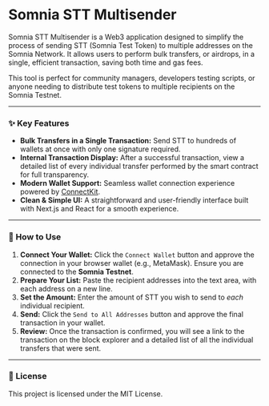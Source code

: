 # Somnia STT Multisender

Somnia STT Multisender is a Web3 application designed to simplify the process of sending STT (Somnia Test Token) to multiple addresses on the Somnia Network. It allows users to perform bulk transfers, or airdrops, in a single, efficient transaction, saving both time and gas fees.

This tool is perfect for community managers, developers testing scripts, or anyone needing to distribute test tokens to multiple recipients on the Somnia Testnet.

---

### ✨ Key Features

* **Bulk Transfers in a Single Transaction:** Send STT to hundreds of wallets at once with only one signature required.
* **Internal Transaction Display:** After a successful transaction, view a detailed list of every individual transfer performed by the smart contract for full transparency.
* **Modern Wallet Support:** Seamless wallet connection experience powered by [ConnectKit](https://connectkit.family/).
* **Clean & Simple UI:** A straightforward and user-friendly interface built with Next.js and React for a smooth experience.

---

### 🚀 How to Use

1.  **Connect Your Wallet:** Click the `Connect Wallet` button and approve the connection in your browser wallet (e.g., MetaMask). Ensure you are connected to the **Somnia Testnet**.
2.  **Prepare Your List:** Paste the recipient addresses into the text area, with each address on a new line.
3.  **Set the Amount:** Enter the amount of STT you wish to send to *each* individual recipient.
4.  **Send:** Click the `Send to All Addresses` button and approve the final transaction in your wallet.
5.  **Review:** Once the transaction is confirmed, you will see a link to the transaction on the block explorer and a detailed list of all the individual transfers that were sent.

---

### 📜 License

This project is licensed under the MIT License.
